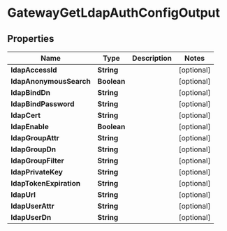 

# GatewayGetLdapAuthConfigOutput

## Properties

Name | Type | Description | Notes
------------ | ------------- | ------------- | -------------
**ldapAccessId** | **String** |  |  [optional]
**ldapAnonymousSearch** | **Boolean** |  |  [optional]
**ldapBindDn** | **String** |  |  [optional]
**ldapBindPassword** | **String** |  |  [optional]
**ldapCert** | **String** |  |  [optional]
**ldapEnable** | **Boolean** |  |  [optional]
**ldapGroupAttr** | **String** |  |  [optional]
**ldapGroupDn** | **String** |  |  [optional]
**ldapGroupFilter** | **String** |  |  [optional]
**ldapPrivateKey** | **String** |  |  [optional]
**ldapTokenExpiration** | **String** |  |  [optional]
**ldapUrl** | **String** |  |  [optional]
**ldapUserAttr** | **String** |  |  [optional]
**ldapUserDn** | **String** |  |  [optional]




